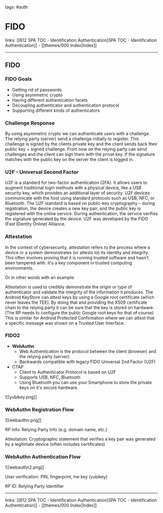 tags: #auth 

# FIDO

links: [[612 SPA TOC - Identification Authentication|SPA TOC - Identification Authentication]] - [[themes/000 Index|Index]]

---

## FIDO

### FIDO Goals

- Getting rid of passwords
- Using asymmetric crypto
- Having different authentication facets
- Decoupling authenticator and authentication protocol
- Supporting different kinds of authenticators

### Challenge Response

By using asymmetric crypto we can authenticate users with a challenge. The relying party (server) send a challenge initially to register. This challenge is signed by the clients private key and the client sends back their public key + signed challenge. From now on the relying party can send challenges and the client can sign them with the privat key. If the signature matches with the public key on the server the client is logged in.

### U2F - Universal Second Factor

U2F is a standard for two-factor authentication (2FA). It allows users to augment traditional login methods with a physical device, like a USB security key, which provides an additional layer of security. U2F devices communicate with the host using standard protocols such as USB, NFC, or Bluetooth. The U2F standard is based on public-key cryptography – during registration, the device creates a new key pair, and the public key is registered with the online service. During authentication, the service verifies the signature generated by the device. U2F was developed by the FIDO (Fast IDentity Online) Alliance.

### Attestation

In the context of cybersecurity, attestation refers to the process where a device or a system demonstrates (or attests to) its identity and integrity. This often involves proving that it is running trusted software and hasn't been tampered with. It's a key component in trusted computing environments.

Or in other words with an example:

Attestation is used to credibly demonstrate the origin or type of authenticator and validate the integrity of the information it produces. The Android KeyStore can attest keys by using a Google root certificate (which never leaves the TEE). By doing that and providing the X509 certificate chain to the relying party it can be sure that the key is stored on hardware. (The RP needs to configure the public Google root keys for that of course) This is similar for Android Protected Confirmation where we can attest that a specific message was shown on a Trusted User Interface.

### FIDO2

- **WebAuthn**
	- Web Authentication is the protocol between the client (browser) and the relying party (server)
	- Backwards compatible with legacy FIDO Universal 2nd Factor (U2F)
- CTAP
	- Client to Authenticator Protocol is based on U2F
	- Supports USB, NFC, Bluetooth
	- Using Bluetooth you can use your Smartphone to store the private keys on it's secure hardware. 

![[yubikey.png]]

### WebAuthn Registration Flow

![[webauthn.png]]

RP Info: Relying Party Info (e.g. domain name, etc.)

Attestation: Cryptographic statement that verifies a key pair was generated by a legitimate device (often includes certificates)


### WebAuthn Authentication Flow

![[webauthn2.png]]

User verification: PIN, fingerprint, hw key (yubikey)

RP ID: Relying Party Identifier

---
links: [[612 SPA TOC - Identification Authentication|SPA TOC - Identification Authentication]] - [[themes/000 Index|Index]]